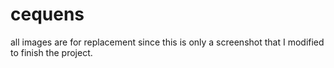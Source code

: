 # cequens
all images are for replacement since this is only a screenshot that  I modified to finish the project.
